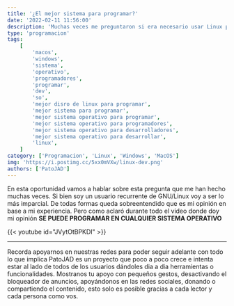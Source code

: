 ```yaml
---
title: '¿El mejor sistema para programar?'
date: '2022-02-11 11:56:00'
description: 'Muchas veces me preguntaron si era necesario usar Linux para programar, o si este es el mejor sistema para hacerlo. Vamos a verlo...'
type: 'programacion'
tags:
    [
        'macos',
        'windows',
        'sistema',
        'operativo',
        'programadores',
        'programar',
        'dev',
        'so',
        'mejor disro de linux para programar',
        'mejor sistema para programar',
        'mejor sistema operativo para programar',
        'mejor sistema operativo para programadores',
        'mejor sistema operativo para desarrolladores',
        'mejor sistema operativo para desarrollar',
        'linux',
    ]
category: ['Programacion', 'Linux', 'Windows', 'MacOS']
img: 'https://i.postimg.cc/5xx0mVXw/linux-dev.png'
authors: ['PatoJAD']
---
```


En esta oportunidad vamos a hablar sobre esta pregunta que me han hecho muchas veces. Si bien soy un usuario recurrente de GNU/Linux voy a ser lo más imparcial. De todas formas queda sobreentendido que es mi opinión en base a mi experiencia. Pero como aclaró durante todo el video donde doy mi opinión **SE PUEDE PROGRAMAR EN CUALQUIER SISTEMA OPERATIVO**

{{< youtube id="JVytOtBPKDI" >}}

---

Recorda apoyarnos en nuestras redes para poder seguir adelante con todo lo que implica PatoJAD es un proyecto que poco a poco crece e intenta estar al lado de todos de los usuarios dándoles dia a dia herramientas o funcionalidades. Mostranos tu apoyo con pequeños gestos, desactivando el bloqueador de anuncios, apoyándonos en las redes sociales, donando o compartiendo el contenido, esto solo es posible gracias a cada lector y cada persona como vos.
